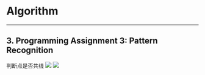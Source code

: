 # Algorithm
 

----------


## 3. Programming Assignment 3: Pattern Recognition

判断点是否共线
![](https://i.imgur.com/5ws5siL.png)
![](https://i.imgur.com/0N2v8Tx.png)